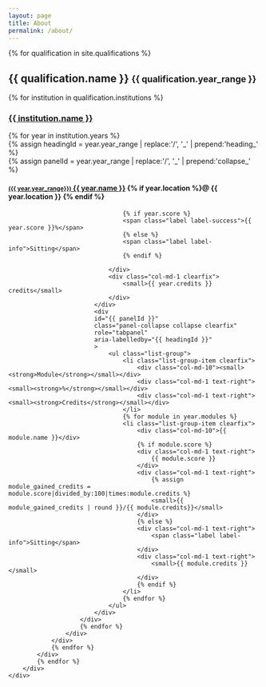 ```yaml
---
layout: page
title: About
permalink: /about/
---
```

<div class="container">
    <div class="row">
        <div class="col-md-12">
            {% for qualification in site.qualifications %}
            <div class="qualification row">
                <h2>{{ qualification.name }} <small>{{ qualification.year_range }}</small></h2>
                {% for institution in qualification.institutions %}
                <div class="col-md-12">
                    <h3>
                        <a target="_blank" href="{{ institution.uri }}">
                            {{ institution.name }}
                        </a>
                    </h3>
                    <div class="panel-group" role="tablist" aria-multiselectable="true">
                        {% for year in institution.years %}
                        <div class="year panel panel-default">
                            {% assign headingId = year.year_range | replace:'/', '_' | prepend:'heading_' %}
                            <div class="panel-heading clearfix" role="tab" id="{{ headingId }}">
                                {% assign panelId = year.year_range | replace:'/', '_' | prepend:'collapse_' %}
                                <div class="col-md-10 clearfix">
                                    <h4 class="panel-title">
                                    <a
                                        role="button"
                                        data-toggle="collapse"
                                        href="#{{ panelId }}"
                                        aria-expanded="true"
                                        aria-controls="{{ panelId }}"
                                        >
                                        <small>
                                        <i class="fa fa-chevron-down"></i>
                                        ({{ year.year_range}})</small>
                                     {{ year.name }}</a> {% if year.location %}@ {{ year.location }} {% endif %}
                                </h4>
                                </div>
                                <div class="col-md-1 clearfix">

                                    {% if year.score %}
                                    <span class="label label-success">{{ year.score }}%</span>
                                    {% else %}
                                    <span class="label label-info">Sitting</span>
                                    {% endif %}

                                </div>
                                <div class="col-md-1 clearfix">
                                    <small>{{ year.credits }} credits</small>
                                </div>
                            </div>
                            <div
                            id="{{ panelId }}"
                            class="panel-collapse collapse clearfix"
                            role="tabpanel"
                            aria-labelledby="{{ headingId }}"
                            >
                                <ul class="list-group">
                                    <li class="list-group-item clearfix">
                                        <div class="col-md-10"><small><strong>Module</strong></small></div>
                                        <div class="col-md-1 text-right"><small><strong>%</strong></small></div>
                                        <div class="col-md-1 text-right"><small><strong>Credits</strong></small></div>
                                    </li>
                                    {% for module in year.modules %}
                                    <li class="list-group-item clearfix">
                                        <div class="col-md-10">{{ module.name }}</div>
                                        {% if module.score %}
                                        <div class="col-md-1 text-right">
                                            {{ module.score }}
                                        </div>
                                        <div class="col-md-1 text-right">
                                            {% assign module_gained_credits = module.score|divided_by:100|times:module.credits %}
                                            <small>{{ module_gained_credits | round }}/{{ module.credits}}</small>
                                        </div>
                                        {% else %}
                                        <div class="col-md-1 text-right">
                                            <span class="label label-info">Sitting</span>
                                        </div>
                                        <div class="col-md-1 text-right">
                                            <small>{{ module.credits }}</small>
                                        </div>
                                        {% endif %}
                                    </li>
                                    {% endfor %}
                                </ul>
                            </div>
                        </div>
                        {% endfor %}
                    </div>
                </div>
                {% endfor %}
            </div>
            {% endfor %}
        </div>
    </div>
</div>
